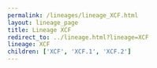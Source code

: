 ```yaml
---
permalink: /lineages/lineage_XCF.html
layout: lineage_page
title: Lineage XCF
redirect_to: ../lineage.html?lineage=XCF
lineage: XCF
children: ['XCF', 'XCF.1', 'XCF.2']
---
```

